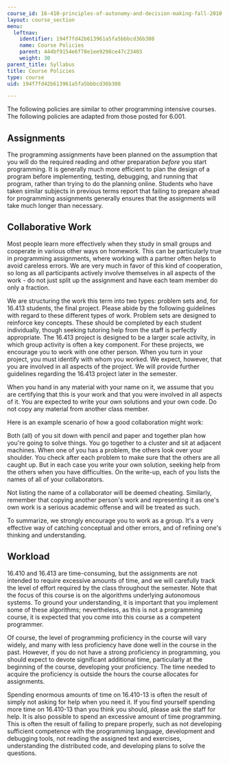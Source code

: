 ```yaml
---
course_id: 16-410-principles-of-autonomy-and-decision-making-fall-2010
layout: course_section
menu:
  leftnav:
    identifier: 194f7fd42b613961a5fa5bbbcd36b308
    name: Course Policies
    parent: 444bf9154e6f78e1ee9298ce47c23403
    weight: 30
parent_title: Syllabus
title: Course Policies
type: course
uid: 194f7fd42b613961a5fa5bbbcd36b308

---
```


The following policies are similar to other programming intensive courses. The following policies are adapted from those posted for 6.001.

Assignments
-----------

The programming assignments have been planned on the assumption that you will do the required reading and other preparation _before_ you start programming. It is generally much more efficient to plan the design of a program before implementing, testing, debugging, and running that program, rather than trying to do the planning online. Students who have taken similar subjects in previous terms report that failing to prepare ahead for programming assignments generally ensures that the assignments will take much longer than necessary.

Collaborative Work
------------------

Most people learn more effectively when they study in small groups and cooperate in various other ways on homework. This can be particularly true in programming assignments, where working with a partner often helps to avoid careless errors. We are very much in favor of this kind of cooperation, so long as all participants actively involve themselves in all aspects of the work - do not just split up the assignment and have each team member do only a fraction.

We are structuring the work this term into two types: problem sets and, for 16.413 students, the final project. Please abide by the following guidelines with regard to these different types of work. Problem sets are designed to reinforce key concepts. These should be completed by each student individually, though seeking tutoring help from the staff is perfectly appropriate. The 16.413 project is designed to be a larger scale activity, in which group activity is often a key component. For these projects, we encourage you to work with one other person. When you turn in your project, you must identify with whom you worked. We expect, however, that you are involved in all aspects of the project. We will provide further guidelines regarding the 16.413 project later in the semester.

When you hand in any material with your name on it, we assume that you are certifying that this is your work and that you were involved in all aspects of it. You are expected to write your own solutions and your own code. Do not copy any material from another class member.

Here is an example scenario of how a good collaboration might work:

Both (all) of you sit down with pencil and paper and together plan how you're going to solve things. You go together to a cluster and sit at adjacent machines. When one of you has a problem, the others look over your shoulder. You check after each problem to make sure that the others are all caught up. But in each case you write your own solution, seeking help from the others when you have difficulties. On the write-up, each of you lists the names of all of your collaborators.

Not listing the name of a collaborator will be deemed cheating. Similarly, remember that copying another person's work and representing it as one's own work is a serious academic offense and will be treated as such.

To summarize, we strongly encourage you to work as a group. It's a very effective way of catching conceptual and other errors, and of refining one's thinking and understanding.

Workload
--------

16.410 and 16.413 are time-consuming, but the assignments are not intended to require excessive amounts of time, and we will carefully track the level of effort required by the class throughout the semester. Note that the focus of this course is on the algorithms underlying autonomous systems. To ground your understanding, it is important that you implement some of these algorithms; nevertheless, as this is not a programming course, it is expected that you come into this course as a competent programmer.

Of course, the level of programming proficiency in the course will vary widely, and many with less proficiency have done well in the course in the past. However, if you do not have a strong proficiency in programming, you should expect to devote significant additional time, particularly at the beginning of the course, developing your proficiency. The time needed to acquire the proficiency is outside the hours the course allocates for assignments.

Spending enormous amounts of time on 16.410-13 is often the result of simply not asking for help when you need it. If you find yourself spending more time on 16.410-13 than you think you should, please ask the staff for help. It is also possible to spend an excessive amount of time programming. This is often the result of failing to prepare properly, such as not developing sufficient competence with the programming language, development and debugging tools, not reading the assigned text and exercises, understanding the distributed code, and developing plans to solve the questions.